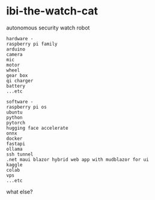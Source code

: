 # ibi-the-watch-cat
autonomous security watch robot
```
hardware -
raspberry pi family
arduino 
camera
mic
motor
wheel
gear box
qi charger
battery
...etc
```
```
software -
raspberry pi os
ubuntu
python
pytorch
hugging face accelerate
onnx
docker
fastapi
ollama
ssh tunnel
.net maui blazor hybrid web app with mudblazor for ui
kaggle
colab
vps
...etc
```
what else?

